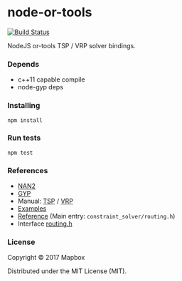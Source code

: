 # node-or-tools

[![Build Status](https://travis-ci.com/mapbox/node-or-tools.svg?token=hLpUd9oZwpjSs5JzfqFa&branch=master)](https://travis-ci.com/mapbox/node-or-tools)

NodeJS or-tools TSP / VRP solver bindings.

### Depends

 - c++11 capable compile
 - node-gyp deps

### Installing

    npm install

### Run tests

    npm test

### References

- [NAN2](https://github.com/nodejs/nan#api)
- [GYP](https://gyp.gsrc.io)
- Manual: [TSP](https://acrogenesis.com/or-tools/documentation/user_manual/manual/TSP.html) / [VRP](https://acrogenesis.com/or-tools/documentation/user_manual/manual/VRP.html)
- [Examples](https://github.com/google/or-tools/tree/v5.1/examples/cpp)
- [Reference](https://developers.google.com/optimization/reference/) (Main entry: `constraint_solver/routing.h`)
- Interface [routing.h](https://github.com/google/or-tools/blob/v5.1/src/constraint_solver/routing.h#L14)

### License

Copyright © 2017 Mapbox

Distributed under the MIT License (MIT).
